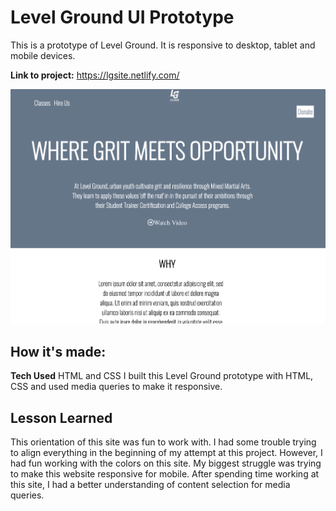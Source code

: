 # Level Ground UI Prototype
This is a prototype of Level Ground. It is responsive to desktop, tablet and mobile devices.

**Link to project:** https://lgsite.netlify.com/

![alt tag](lg.png)

## How it's made:
**Tech Used** HTML and CSS
I built this Level Ground prototype with HTML, CSS and used media queries to make it responsive.

## Lesson Learned
This orientation of this site was fun to work with. I had some trouble trying to align everything in the beginning of my attempt at this project. However, I had fun working with the colors on this site. My biggest struggle was trying to make this website responsive for mobile. After spending time working at this site, I had a better understanding of content selection for media queries.
